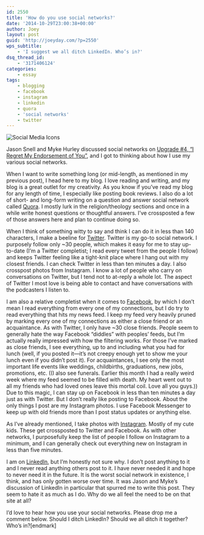 ```yaml
---
id: 2550
title: 'How do you use social networks?'
date: '2014-10-29T23:00:38+00:00'
author: Joey
layout: post
guid: 'http://joeyday.com/?p=2550'
wps_subtitle:
    - 'I suggest we all ditch LinkedIn. Who’s in?'
dsq_thread_id:
    - '3171406124'
categories:
    - essay
tags:
    - blogging
    - facebook
    - instagram
    - linkedin
    - quora
    - 'social networks'
    - twitter
---
```


![Social Media Icons](http://joeyday.com/wp-content/uploads/2014/10/Social-Media-Icons.gif)

Jason Snell and Myke Hurley discussed social networks on [Upgrade #4, “I Regret My Endorsement of You”](http://relay.fm/upgrade/4 "Upgrade episode #4, “I Regret My Endorsement of You”"), and I got to thinking about how I use my various social networks.

When I want to write something long (or mid-length, as mentioned in my previous post), I head here to my blog. I love reading and writing, and my blog is a great outlet for my creativity. As you know if you’ve read my blog for any length of time, I especially like posting book reviews. I also do a lot of short- and long-form writing on a question and answer social network called [Quora](http://www.quora.com/Joey-Day "Joey Day on Quora"). I mostly lurk in the religion/theology sections and once in a while write honest questions or thoughtful answers. I’ve crossposted a few of those answers here and plan to continue doing so.

When I think of something witty to say and think I can do it in less than 140 characters, I make a beeline for [Twitter](http://twitter.com/joeyday "Joey Day on Twitter"). Twitter is my go-to social network. I purposely follow only ~30 people, which makes it easy for me to stay up-to-date (I’m a Twitter completist; I read every tweet from the people I follow) and keeps Twitter feeling like a tight-knit place where I hang out with my closest friends. I can check Twitter in less than ten minutes a day. I also crosspost photos from Instagram. I know a lot of people who carry on conversations on Twitter, but I tend not to at-reply a whole lot. The aspect of Twitter I most love is being able to contact and have conversations with the podcasters I listen to.

I am also a relative completist when it comes to [Facebook](http://facebook.com/joeynday "Joey Day on Facebook"), by which I don’t mean I read everything from every one of my connections, but I do try to read everything that hits my news feed. I keep my feed very heavily pruned by marking every one of my connections as either a close friend or an acquaintance. As with Twitter, I only have ~30 close friends. People seem to generally hate the way Facebook “diddles” with peoples’ feeds, but I’m actually really impressed with how the filtering works. For those I’ve marked as close friends, I see everything, up to and including what you had for lunch (well, if you posted it—it’s not creepy enough yet to show me your lunch even if you didn’t post it). For acquaintances, I see only the most important life events like weddings, childbirths, graduations, new jobs, promotions, etc. ((I also see funerals. Earlier this month I had a really weird week where my feed seemed to be filled with death. My heart went out to all my friends who had loved ones leave this mortal coil. Love all you guys.)) Due to this magic, I can stay up on Facebook in less than ten minutes a day just as with Twitter. But I don’t really like posting to Facebook. About the only things I post are my Instagram photos. I use Facebook Messenger to keep up with old friends more than I post status updates or anything else.

As I’ve already mentioned, I take photos with [Instagram](http://instagram.com/joeynday "Joey Day on Instagram"). Mostly of my cute kids. These get crossposted to Twitter and Facebook. As with other networks, I purposefully keep the list of people I follow on Instagram to a minimum, and I can generally check out everything new on Instagram in less than five minutes.

I am on [LinkedIn](http://linkedin.com/in/joeyday "Joey Day on LinkedIn"), but I’m honestly not sure why. I don’t post anything to it and I never read anything others post to it. I have never needed it and hope to never need it in the future. It is the worst social network in existence, I think, and has only gotten worse over time. It was Jason and Myke’s discussion of LinkedIn in particular that spurred me to write this post. They seem to hate it as much as I do. Why do we all feel the need to be on that site at all?

I’d love to hear how you use your social networks. Please drop me a comment below. Should I ditch LinkedIn? Should we all ditch it together? Who’s in?\[endmark\]
